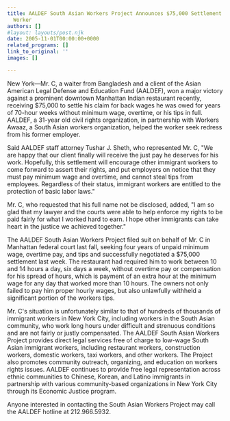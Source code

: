 ```yaml
---
title: AALDEF South Asian Workers Project Announces $75,000 Settlement for Restaurant
  Worker
authors: []
#layout: layouts/post.njk
date: 2005-11-01T00:00:00+0000
related_programs: []
link_to_original: ''
images: []

---
```

New York—Mr. C, a waiter from Bangladesh and a client of the Asian American Legal Defense and Education Fund (AALDEF), won a major victory against a prominent downtown Manhattan Indian restaurant recently, receiving $75,000 to settle his claim for back wages he was owed for years of 70-hour weeks without minimum wage, overtime, or his tips in full. AALDEF, a 31-year old civil rights organization, in partnership with Workers Awaaz, a South Asian workers organization, helped the worker seek redress from his former employer.

Said AALDEF staff attorney Tushar J. Sheth, who represented Mr. C, "We are happy that our client finally will receive the just pay he deserves for his work. Hopefully, this settlement will encourage other immigrant workers to come forward to assert their rights, and put employers on notice that they must pay minimum wage and overtime, and cannot steal tips from employees. Regardless of their status, immigrant workers are entitled to the protection of basic labor laws."

Mr. C, who requested that his full name not be disclosed, added, "I am so glad that my lawyer and the courts were able to help enforce my rights to be paid fairly for what I worked hard to earn. I hope other immigrants can take heart in the justice we achieved together."

The AALDEF South Asian Workers Project filed suit on behalf of Mr. C in Manhattan federal court last fall, seeking four years of unpaid minimum wage, overtime pay, and tips and successfully negotiated a $75,000 settlement last week. The restaurant had required him to work between 10 and 14 hours a day, six days a week, without overtime pay or compensation for his spread of hours, which is payment of an extra hour at the minimum wage for any day that worked more than 10 hours. The owners not only failed to pay him proper hourly wages, but also unlawfully withheld a significant portion of the workers tips.

Mr. C's situation is unfortunately similar to that of hundreds of thousands of immigrant workers in New York City, including workers in the South Asian community, who work long hours under difficult and strenuous conditions and are not fairly or justly compensated. The AALDEF South Asian Workers Project provides direct legal services free of charge to low-wage South Asian immigrant workers, including restaurant workers, construction workers, domestic workers, taxi workers, and other workers. The Project also promotes community outreach, organizing, and education on workers rights issues. AALDEF continues to provide free legal representation across ethnic communities to Chinese, Korean, and Latino immigrants in partnership with various community-based organizations in New York City through its Economic Justice program.

Anyone interested in contacting the South Asian Workers Project may call the AALDEF hotline at 212.966.5932.